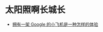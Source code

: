 
# 太阳照啊长城长

* [拥有一架 Google 的小飞机是一种怎样的体验](https://github.com/kaiye/kaiye.github.com/issues/9#issuecomment-304475583)